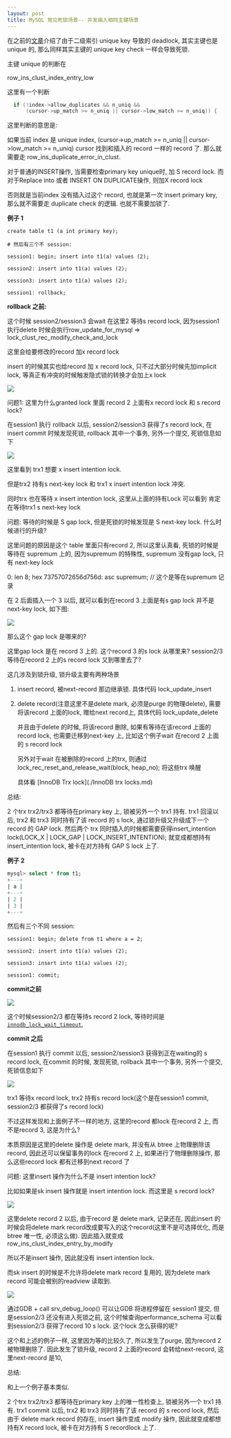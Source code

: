 ```yaml
---
layout: post
title: MySQL 常见死锁场景-- 并发插入相同主键场景
---
```


在之前的[文章](https://baotiao.github.io/2023/06/11/innodb-replace-into.html)介绍了由于二级索引 unique key 导致的 deadlock, 其实主键也是 unique 的, 那么同样其实主键的 unique key check 一样会导致死锁.

主键 unique 的判断在

row_ins_clust_index_entry_low

这里有一个判断

```cpp
  if (!index->allow_duplicates && n_uniq &&
      (cursor->up_match >= n_uniq || cursor->low_match >= n_uniq)) {
```

这里判断的意思是:

如果当前 index 是 unique index,  (cursor->up_match >= n_uniq \|\| cursor->low_match >= n_uniq) cursor 找到和插入的 record 一样的 record 了. 那么就需要走 row_ins_duplicate_error_in_clust.

对于普通的INSERT操作, 当需要检查primary key unique时, 加 S record lock. 而对于Replace into 或者 INSERT ON DUPLICATE操作, 则加X record lock

否则就是当前index 没有插入过这个 record, 也就是第一次 insert primary key, 那么就不需要走 duplicate check 的逻辑. 也就不需要加锁了. 



**例子 1**

```mysql
create table t1 (a int primary key);

# 然后有三个不 session:

session1: begin; insert into t1(a) values (2);

session2: insert into t1(a) values (2);

session3: insert into t1(a) values (2);

session1: rollback;

```



**rollback 之前:**

这个时候 session2/session3 会wait 在这里2 等待s record lock, 因为session1 执行delete 时候会执行row_update_for_mysql => lock_clust_rec_modify_check_and_lock

这里会给要修改的record 加x record lock

insert 的时候其实也给record 加 x record lock, 只不过大部分时候先加implicit lock, 等真正有冲突的时候触发隐式锁的转换才会加上x lock

![](https://raw.githubusercontent.com/baotiao/bb/main/img/20210304030256.png)

问题1: 这里为什么granted lock 里面 record 2 上面有x record lock 和 s record lock?



在session1 执行 rollback 以后,  session2/session3 获得了s record lock, 在insert commit 时候发现死锁, rollback 其中一个事务, 另外一个提交, 死锁信息如下

![](https://raw.githubusercontent.com/baotiao/bb/main/img/20210304030257.png)



这里看到 trx1 想要 x insert intention lock.

但是trx2 持有s next-key lock 和 trx1 x insert intention lock 冲突. 

同时trx 也在等待 x insert intention lock,  这里从上面的持有Lock 可以看到 肯定在等待trx1 s next-key lock



问题: 等待的时候是 S gap lock, 但是死锁的时候发现是 S next-key lock. 什么时候进行的升级?

这里问题的原因是这个 table 里面只有record 2, 所以这里认真看, 死锁的时候是等待在 supremum 上的, 因为supremum 的特殊性, supremum 没有gap lock, 只有 next-key lock

0: len 8; hex 73757072656d756d: asc supremum; // 这个是等在supremum 记录



在 2 后面插入一个 3 以后, 就可以看到在record 3 上面是有s gap lock 并不是next-key lock, 如下图:

![](https://raw.githubusercontent.com/baotiao/bb/main/img/20210305032126.png)

那么这个 gap lock 是哪来的?

这里gap lock 是在 record 3 上的. 这个record 3 的s lock 从哪里来? session2/3 等待在record 2 上的s record lock 又到哪里去了?

这几涉及到锁升级, 锁升级主要有两种场景

1. insert record, 被next-record 那边继承锁. 具体代码 lock_update_insert

2. delete record(注意这里不是delete mark, 必须是purge 的物理delete), 需要将该record 上面的lock, 赠给next record上, 具体代码 lock_update_delete

   并且由于delete 的时候, 将该record 删除, 如果有等待在该record 上面的record lock, 也需要迁移到next-key 上, 比如这个例子wait 在record 2 上面的 s record lock

   另外对于wait 在被删除的record 上的trx, 则通过 lock_rec_reset_and_release_wait(block, heap_no); 将这些trx 唤醒

   具体看 [InnoDB Trx lock](./InnoDB trx locks.md) 

   

总结:

2 个trx trx2/trx3 都等待在primary key 上, 锁被另外一个 trx1 持有. trx1 回滚以后, trx2 和 trx3 同时持有了该 record 的 s lock, 通过锁升级又升级成下一个 record 的 GAP lock. 然后两个 trx 同时插入的时候都需要获得insert_intention lock(LOCK_X \| LOCK_GAP \| LOCK_INSERT_INTENTION); 就变成都想持有insert_intention lock, 被卡在对方持有 GAP S lock 上了.



**例子 2**

```sql
mysql> select * from t1;
+---+
| a |
+---+
| 2 |
| 3 |
+---+

```



然后有三个不同 session:

```mysql
session1: begin; delete from t1 where a = 2;

session2: insert into t1(a) values (2);

session3: insert into t1(a) values (2);

session1: commit;
```





**commit之前**

![](https://raw.githubusercontent.com/baotiao/bb/main/img/20210304030258.png)

这个时候session2/3 都在等待s record 2 lock, 等待时间是 [`innodb_lock_wait_timeout`](https://dev.mysql.com/doc/refman/5.7/en/innodb-parameters.html#sysvar_innodb_lock_wait_timeout), 



**commit 之后**

在session1 执行 commit 以后,   session2/session3 获得到正在waiting的 s record lock, 在commit 的时候, 发现死锁, rollback 其中一个事务, 另外一个提交, 死锁信息如下



![](https://raw.githubusercontent.com/baotiao/bb/main/img/20210304030259.png)



trx1 等待x record lock,  trx2 持有s record lock(这个是在session1 commit, session2/3 都获得了s record lock)

不过这样发现和上面例子不一样的地方, 这里的record 都lock 在record 2 上, 而不是record 3, 这是为什么?

本质原因是这里的delete 操作是 delete mark, 并没有从 btree 上物理删除该record, 因此还可以保留事务的lock 在record 2 上, 如果进行了物理删除操作, 那么这些record lock 都有迁移到next record 了



问题: 这里insert 操作为什么不是 insert intention lock?

比如如果是sk insert 操作就是 insert intention lock. 而这里是 s record lock?

![](https://raw.githubusercontent.com/baotiao/bb/main/img/20210312022518.png)

这里delete record 2 以后, 由于record 是 delete mark, 记录还在, 因此insert 的时候会将delete mark record改成要写入的这个record(这里不是可选择优化, 而是btree 唯一性, 必须这么做). 因此插入就变成 row_ins_clust_index_entry_by_modify

所以不是insert 操作, 因此就没有 insert intention lock.

而sk insert 的时候是不允许将delete mark record 复用的, 因为delete mark record 可能会被别的readview 读取到.

![](https://raw.githubusercontent.com/baotiao/bb/main/img/20210312022616.png)

通过GDB + call srv_debug_loop()  可以让GDB 将进程停留在 session1 提交, 但是session2/3 还没有进入死锁之前, 这个时候查询performance_schema 可以看到session2/3 获得了record 10 s lock. 这个lock 怎么获得的呢?

这个和上述的例子一样, 这里因为等的比较久了, 所以发生了purge, 因为record 2 被物理删除了. 因此发生了锁升级, record 2 上面的record 会转给next-record, 这里next-record 是10, 



总结:

和上一个例子基本类似.

2 个trx trx2/trx3 都等待在primary key 上的唯一性检查上, 锁被另外一个 trx1 持有. trx1 commit 以后, trx2 和 trx3 同时持有了该 record 的 s record lock, 然后由于 delete mark record 的存在, insert 操作变成 modify 操作, 因此就变成都想持有X record lock, 被卡在对方持有 S recordlock 上了.
